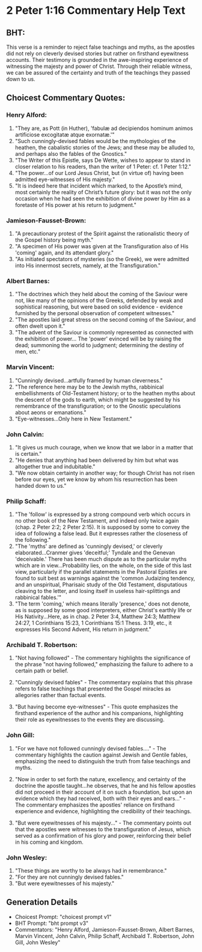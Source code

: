 # 2 Peter 1:16 Commentary Help Text

## BHT:
This verse is a reminder to reject false teachings and myths, as the apostles did not rely on cleverly devised stories but rather on firsthand eyewitness accounts. Their testimony is grounded in the awe-inspiring experience of witnessing the majesty and power of Christ. Through their reliable witness, we can be assured of the certainty and truth of the teachings they passed down to us.

## Choicest Commentary Quotes:
### Henry Alford:
1. "They are, as Pott (in Huther), 'fabulæ ad decipiendos hominum animos artificiose excogitatæ atque exornatæ.'"
2. "Such cunningly-devised fables would be the mythologies of the heathen, the cabalistic stories of the Jews; and these may be alluded to, and perhaps also the fables of the Gnostics."
3. "The Writer of this Epistle, says De Wette, wishes to appear to stand in closer relation to his readers, than the writer of 1 Peter: cf. 1 Peter 1:12."
4. "The power...of our Lord Jesus Christ, but (in virtue of) having been admitted eye-witnesses of His majesty."
5. "It is indeed here that incident which marked, to the Apostle’s mind, most certainly the reality of Christ’s future glory: but it was not the only occasion when he had seen the exhibition of divine power by Him as a foretaste of His power at his return to judgment."

### Jamieson-Fausset-Brown:
1. "A precautionary protest of the Spirit against the rationalistic theory of the Gospel history being myth."
2. "A specimen of His power was given at the Transfiguration also of His 'coming' again, and its attendant glory."
3. "As initiated spectators of mysteries (so the Greek), we were admitted into His innermost secrets, namely, at the Transfiguration."

### Albert Barnes:
1. "The doctrines which they held about the coming of the Saviour were not, like many of the opinions of the Greeks, defended by weak and sophistical reasoning, but were based on solid evidence - evidence furnished by the personal observation of competent witnesses."
2. "The apostles laid great stress on the second coming of the Saviour, and often dwelt upon it."
3. "The advent of the Saviour is commonly represented as connected with the exhibition of power... The 'power' evinced will be by raising the dead; summoning the world to judgment; determining the destiny of men, etc."

### Marvin Vincent:
1. "Cunningly devised...artfully framed by human cleverness." 
2. "The reference here may be to the Jewish myths, rabbinical embellishments of Old-Testament history; or to the heathen myths about the descent of the gods to earth, which might be suggested by his remembrance of the transfiguration; or to the Gnostic speculations about aeons or emanations."
3. "Eye-witnesses...Only here in New Testament."

### John Calvin:
1. "It gives us much courage, when we know that we labor in a matter that is certain."
2. "He denies that anything had been delivered by him but what was altogether true and indubitable."
3. "We now obtain certainty in another way; for though Christ has not risen before our eyes, yet we know by whom his resurrection has been handed down to us."

### Philip Schaff:
1. "The 'follow' is expressed by a strong compound verb which occurs in no other book of the New Testament, and indeed only twice again (chap. 2 Peter 2:2; 2 Peter 2:15). It is supposed by some to convey the idea of following a false lead. But it expresses rather the closeness of the following." 
2. "The 'myths' are defined as 'cunningly devised,' or cleverly elaborated...Cranmer gives 'deceitful;' Tyndale and the Genevan 'deceivable.' There has been much dispute as to the particular myths which are in view...Probability lies, on the whole, on the side of this last view, particularly if the parallel statements in the Pastoral Epistles are found to suit best as warnings against the 'common Judaizing tendency, and an unspiritual, Pharisaic study of the Old Testament, disputatious cleaving to the letter, and losing itself in useless hair-splittings and rabbinical fables.'" 
3. "The term 'coming,' which means literally 'presence,' does not denote, as is supposed by some good interpreters, either Christ's earthly life or His Nativity...Here, as in chap. 2 Peter 3:4, Matthew 24:3; Matthew 24:27, 1 Corinthians 15:23, 1 Corinthians 15:1 Thess. 3:19, etc., it expresses His Second Advent, His return in judgment."

### Archibald T. Robertson:
1. "Not having followed" - The commentary highlights the significance of the phrase "not having followed," emphasizing the failure to adhere to a certain path or belief. 

2. "Cunningly devised fables" - The commentary explains that this phrase refers to false teachings that presented the Gospel miracles as allegories rather than factual events. 

3. "But having become eye-witnesses" - This quote emphasizes the firsthand experience of the author and his companions, highlighting their role as eyewitnesses to the events they are discussing.

### John Gill:
1. "For we have not followed cunningly devised fables...." - The commentary highlights the caution against Jewish and Gentile fables, emphasizing the need to distinguish the truth from false teachings and myths.

2. "Now in order to set forth the nature, excellency, and certainty of the doctrine the apostle taught...he observes, that he and his fellow apostles did not proceed in their account of it on such a foundation, but upon an evidence which they had received, both with their eyes and ears..." - The commentary emphasizes the apostles' reliance on firsthand experience and evidence, highlighting the credibility of their teachings.

3. "But were eyewitnesses of his majesty..." - The commentary points out that the apostles were witnesses to the transfiguration of Jesus, which served as a confirmation of his glory and power, reinforcing their belief in his coming and kingdom.

### John Wesley:
1. "These things are worthy to be always had in remembrance."
2. "For they are not cunningly devised fables."
3. "But were eyewitnesses of his majesty."


## Generation Details
- Choicest Prompt: "choicest prompt v1"
- BHT Prompt: "bht prompt v3"
- Commentators: "Henry Alford, Jamieson-Fausset-Brown, Albert Barnes, Marvin Vincent, John Calvin, Philip Schaff, Archibald T. Robertson, John Gill, John Wesley"
